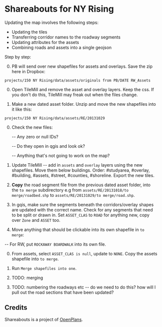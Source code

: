 Shareabouts for NY Rising
==================

Updating the map involves the following steps:

* Updating the tiles
* Transferring corridor names to the roadway segments
* Updating attributes for the assets
* Combining roads and assets into a single geojson

Step by step:

0. PB will send over new shapefiles for assets and overlays. Save the zip here in Dropbox:

  `projects/150 NY Rising/data/assets/originals from PB/DATE RW_Assets`
 
0. Open TileMill and remove the asset and overlay layers. Keep the css. If you don't do this, TileMill may freak out when the files change.

0. Make a new dated asset folder. Unzip and move the new shapefiles into it like this:

  `projects/150 NY Rising/data/assets/RE/20131029`

0. Check the new files:
  
   -- Any zero or null IDs?
   
   -- Do they open in qgis and look ok?
   
   -- Anything that's not going to work on the map?

0. Update TileMill -- add in `assets` and `overlay` layers using the new shapefiles. Move them below buildings. Order: #studyarea, #overlay, #building, #assets, #street, #counties, #shoreline. Export the new tiles.

0. __Copy__ the road segment file from the previous dated asset folder, into the `to merge` subdirectory e.g from `assets/RE/20131018/to merge/roadbed.shp` to `assets/RE/20131029/to merge/road.shp`.

0. In gqis, make sure the segments beneath the corridors/overlay shapes are updated with the correct name. Check for any segments that need to be split or drawn in. Set `ASSET_CLAS` to `ROAD` for anything new, copy over `Zone` and `ASSET` too.

0. Move anything that should be clickable into its own shapefile in `to merge`:

  -- For RW, put `ROCKAWAY BOARDWALK` into its own file.

0. From assets, select `ASSET_CLAS is null`, update to `NONE`. Copy the assets shapefile into `to merge`.

0. Run `Merge shapefiles into one`. 

0. TODO: merging

0. TODO: numbering the roadways etc -- do we need to do this? how will I pull out the road sections that have been updated?



Credits
-------------
Shareabouts is a project of [OpenPlans](http://openplans.org).
